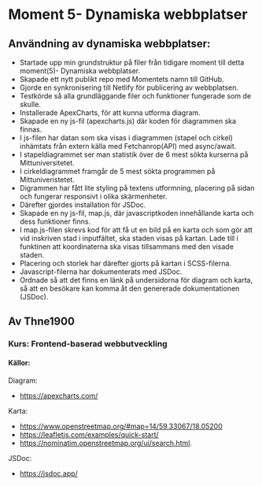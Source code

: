 # Moment 5- Dynamiska webbplatser
## Användning av dynamiska webbplatser:

- Startade upp min grundstruktur på filer från tidigare moment till detta moment(5)- Dynamiska webbplatser.
- Skapade ett nytt publikt repo med Momentets namn till GitHub. 
- Gjorde en synkronisering till Netlify för publicering av webbplatsen. 
- Testkörde så alla grundläggande filer och funktioner fungerade som de skulle. 
- Installerade ApexCharts, för att kunna utforma diagram. 
- Skapade en ny js-fil (apexcharts.js) där koden för diagrammen ska finnas. 
- I js-filen har datan som ska visas i diagrammen (stapel och cirkel) inhämtats från extern källa med Fetchanrop(API) med async/await.
- I stapeldiagrammet ser man statistik över de 6 mest sökta kurserna på Mittuniversitetet. 
- I cirkeldiagrammet framgår de 5 mest sökta programmen på Mittuniveristetet. 
- Digrammen har fått lite styling på textens utformning, placering på sidan och fungerar responsivt i olika skärmenheter. 
- Därefter gjordes installation för JSDoc.
- Skapade en ny js-fil, map.js, där javascriptkoden innehållande karta och dess funktioner finns. 
- I map.js-filen skrevs kod för att få ut en bild på en karta och som gör att vid inskriven stad i inputfältet, ska staden visas på kartan. Lade till i funktinen att koordinaterna ska visas tillsammans med den visade staden.
- Placering och storlek har därefter gjorts på kartan i SCSS-filerna. 
- Javascript-filerna har dokumenterats med JSDoc.
- Ordnade så att det finns en länk på undersidorna för diagram och karta, så att en besökare kan komma åt den genererade dokumentationen (JSDoc). 

## Av Thne1900
### Kurs: Frontend-baserad webbutveckling

#### Källor:
Diagram: 
- https://apexcharts.com/

Karta: 
- https://www.openstreetmap.org/#map=14/59.33067/18.05200
- https://leafletjs.com/examples/quick-start/
- https://nominatim.openstreetmap.org/ui/search.html.

JSDoc:
- https://jsdoc.app/
